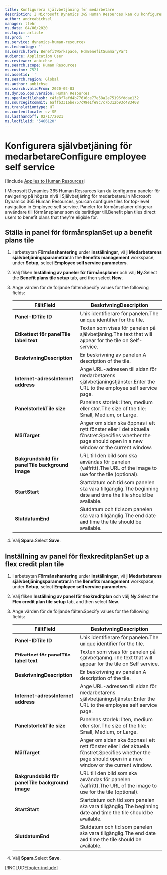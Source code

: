 ```yaml
---
title: Konfigurera självbetjäning för medarbetare
description: I Microsoft Dynamics 365 Human Resources kan du konfigurera paneler för navigering på högsta nivå i Självbetjäning för medarbetare.
author: andreabichsel
manager: tfehr
ms.date: 04/06/2020
ms.topic: article
ms.prod: ''
ms.service: dynamics-human-resources
ms.technology: ''
ms.search.form: BenefitWorkspace, HcmBenefitSummaryPart
audience: Application User
ms.reviewer: anbichse
ms.search.scope: Human Resources
ms.custom: 7521
ms.assetid: ''
ms.search.region: Global
ms.author: anbichse
ms.search.validFrom: 2020-02-03
ms.dyn365.ops.version: Human Resources
ms.openlocfilehash: c4fe8f7afd4b77636ce77e58a2e75196fddae132
ms.sourcegitcommit: 6affb3316be757c99e1fe9c7c7b312b93c483408
ms.translationtype: HT
ms.contentlocale: sv-SE
ms.lasthandoff: 02/17/2021
ms.locfileid: "5466120"
---
```

# <a name="configure-employee-self-service"></a><span data-ttu-id="a5889-103">Konfigurera självbetjäning för medarbetare</span><span class="sxs-lookup"><span data-stu-id="a5889-103">Configure employee self service</span></span>

[!include [Applies to Human Resources](../includes/applies-to-hr.md)]

<span data-ttu-id="a5889-104">I Microsoft Dynamics 365 Human Resources kan du konfigurera paneler för navigering på högsta nivå i Självbetjäning för medarbetare.</span><span class="sxs-lookup"><span data-stu-id="a5889-104">In Microsoft Dynamics 365 Human Resources, you can configure tiles for top-level navigation in Employee self service.</span></span> <span data-ttu-id="a5889-105">Paneler för förmånsplaner dirigerar användare till förmånsplaner som de berättigar till.</span><span class="sxs-lookup"><span data-stu-id="a5889-105">Benefit plan tiles direct users to benefit plans that they're eligible for.</span></span>

## <a name="set-up-a-benefit-plans-tile"></a><span data-ttu-id="a5889-106">Ställa in panel för förmånsplan</span><span class="sxs-lookup"><span data-stu-id="a5889-106">Set up a benefit plans tile</span></span>

1. <span data-ttu-id="a5889-107">I arbetsytan **Förmånshantering** under **inställningar**, välj **Medarbetarens självbetjäningsparametrar**.</span><span class="sxs-lookup"><span data-stu-id="a5889-107">In the **Benefits management** workspace, under **Setup**, select **Employee self service parameters**.</span></span>

2. <span data-ttu-id="a5889-108">Välj fliken **Inställning av paneler för förmånsplaner** och välj **Ny**.</span><span class="sxs-lookup"><span data-stu-id="a5889-108">Select the **Benefit plans tile setup** tab, and then select **New**.</span></span>

3. <span data-ttu-id="a5889-109">Ange värden för de följande fälten:</span><span class="sxs-lookup"><span data-stu-id="a5889-109">Specify values for the following fields:</span></span>

   | <span data-ttu-id="a5889-110">Fält</span><span class="sxs-lookup"><span data-stu-id="a5889-110">Field</span></span> | <span data-ttu-id="a5889-111">Beskrivning</span><span class="sxs-lookup"><span data-stu-id="a5889-111">Description</span></span> |
   | --- | --- |
   | <span data-ttu-id="a5889-112">**Panel-ID**</span><span class="sxs-lookup"><span data-stu-id="a5889-112">**Tile ID**</span></span> | <span data-ttu-id="a5889-113">Unik identifierare för panelen.</span><span class="sxs-lookup"><span data-stu-id="a5889-113">The unique identifier for the tile.</span></span> |
   | <span data-ttu-id="a5889-114">**Etikettext för panel**</span><span class="sxs-lookup"><span data-stu-id="a5889-114">**Tile label text**</span></span> | <span data-ttu-id="a5889-115">Texten som visas för panelen på självbetjäning.</span><span class="sxs-lookup"><span data-stu-id="a5889-115">The text that will appear for the tile on Self-service.</span></span> |
   | <span data-ttu-id="a5889-116">**Beskrivning**</span><span class="sxs-lookup"><span data-stu-id="a5889-116">**Description**</span></span> | <span data-ttu-id="a5889-117">En beskrivning av panelen.</span><span class="sxs-lookup"><span data-stu-id="a5889-117">A description of the tile.</span></span> |
   | <span data-ttu-id="a5889-118">**Internet-adress**</span><span class="sxs-lookup"><span data-stu-id="a5889-118">**Internet address**</span></span> | <span data-ttu-id="a5889-119">Ange URL-adressen till sidan för medarbetarens självbetjäningstjänster.</span><span class="sxs-lookup"><span data-stu-id="a5889-119">Enter the URL to the employee self service page.</span></span> |
   | <span data-ttu-id="a5889-120">**Panelstorlek**</span><span class="sxs-lookup"><span data-stu-id="a5889-120">**Tile size**</span></span> | <span data-ttu-id="a5889-121">Panelens storlek: liten, medium eller stor.</span><span class="sxs-lookup"><span data-stu-id="a5889-121">The size of the tile: Small, Medium, or Large.</span></span> |
   | <span data-ttu-id="a5889-122">**Mål**</span><span class="sxs-lookup"><span data-stu-id="a5889-122">**Target**</span></span> | <span data-ttu-id="a5889-123">Anger om sidan ska öppnas i ett nytt fönster eller i det aktuella fönstret.</span><span class="sxs-lookup"><span data-stu-id="a5889-123">Specifies whether the page should open in a new window or the current window.</span></span> |
   | <span data-ttu-id="a5889-124">**Bakgrundsbild för panel**</span><span class="sxs-lookup"><span data-stu-id="a5889-124">**Tile background image**</span></span> | <span data-ttu-id="a5889-125">URL till den bild som ska användas för panelen (valfritt).</span><span class="sxs-lookup"><span data-stu-id="a5889-125">The URL of the image to use for the tile (optional).</span></span> |
   | <span data-ttu-id="a5889-126">**Start**</span><span class="sxs-lookup"><span data-stu-id="a5889-126">**Start**</span></span> | <span data-ttu-id="a5889-127">Startdatum och tid som panelen ska vara tillgänglig.</span><span class="sxs-lookup"><span data-stu-id="a5889-127">The beginning date and time the tile should be available.</span></span> |
   | <span data-ttu-id="a5889-128">**Slutdatum**</span><span class="sxs-lookup"><span data-stu-id="a5889-128">**End**</span></span> | <span data-ttu-id="a5889-129">Slutdatum och tid som panelen ska vara tillgänglig.</span><span class="sxs-lookup"><span data-stu-id="a5889-129">The end date and time the tile should be available.</span></span> |

4. <span data-ttu-id="a5889-130">Välj **Spara**.</span><span class="sxs-lookup"><span data-stu-id="a5889-130">Select **Save**.</span></span>

## <a name="set-up-a-flex-credit-plan-tile"></a><span data-ttu-id="a5889-131">Inställning av panel för flexkreditplan</span><span class="sxs-lookup"><span data-stu-id="a5889-131">Set up a flex credit plan tile</span></span>

1. <span data-ttu-id="a5889-132">I arbetsytan **Förmånshantering** under **inställningar**, välj **Medarbetarens självbetjäningsparametrar**.</span><span class="sxs-lookup"><span data-stu-id="a5889-132">In the **Benefits management** workspace, under **Setup**, select **Employee self service parameters**.</span></span>

2. <span data-ttu-id="a5889-133">Välj fliken **Inställning av panel för flexkreditplan** och välj **Ny**.</span><span class="sxs-lookup"><span data-stu-id="a5889-133">Select the **Flex credit plan tile setup** tab, and then select **New**.</span></span>

3. <span data-ttu-id="a5889-134">Ange värden för de följande fälten:</span><span class="sxs-lookup"><span data-stu-id="a5889-134">Specify values for the following fields:</span></span>

   | <span data-ttu-id="a5889-135">Fält</span><span class="sxs-lookup"><span data-stu-id="a5889-135">Field</span></span> | <span data-ttu-id="a5889-136">Beskrivning</span><span class="sxs-lookup"><span data-stu-id="a5889-136">Description</span></span> |
   | --- | --- |
   | <span data-ttu-id="a5889-137">**Panel-ID**</span><span class="sxs-lookup"><span data-stu-id="a5889-137">**Tile ID**</span></span> | <span data-ttu-id="a5889-138">Unik identifierare för panelen.</span><span class="sxs-lookup"><span data-stu-id="a5889-138">The unique identifier for the tile.</span></span> |
   | <span data-ttu-id="a5889-139">**Etikettext för panel**</span><span class="sxs-lookup"><span data-stu-id="a5889-139">**Tile label text**</span></span> | <span data-ttu-id="a5889-140">Texten som visas för panelen på självbetjäning.</span><span class="sxs-lookup"><span data-stu-id="a5889-140">The text that will appear for the tile on Self service.</span></span> |
   | <span data-ttu-id="a5889-141">**Beskrivning**</span><span class="sxs-lookup"><span data-stu-id="a5889-141">**Description**</span></span> | <span data-ttu-id="a5889-142">En beskrivning av panelen.</span><span class="sxs-lookup"><span data-stu-id="a5889-142">A description of the tile.</span></span> |
   | <span data-ttu-id="a5889-143">**Internet-adress**</span><span class="sxs-lookup"><span data-stu-id="a5889-143">**Internet address**</span></span> | <span data-ttu-id="a5889-144">Ange URL-adressen till sidan för medarbetarens självbetjäningstjänster.</span><span class="sxs-lookup"><span data-stu-id="a5889-144">Enter the URL to the employee self service page.</span></span> |
   | <span data-ttu-id="a5889-145">**Panelstorlek**</span><span class="sxs-lookup"><span data-stu-id="a5889-145">**Tile size**</span></span> | <span data-ttu-id="a5889-146">Panelens storlek: liten, medium eller stor.</span><span class="sxs-lookup"><span data-stu-id="a5889-146">The size of the tile: Small, Medium, or Large.</span></span> |
   | <span data-ttu-id="a5889-147">**Mål**</span><span class="sxs-lookup"><span data-stu-id="a5889-147">**Target**</span></span> | <span data-ttu-id="a5889-148">Anger om sidan ska öppnas i ett nytt fönster eller i det aktuella fönstret.</span><span class="sxs-lookup"><span data-stu-id="a5889-148">Specifies whether the page should open in a new window or the current window.</span></span> |
   | <span data-ttu-id="a5889-149">**Bakgrundsbild för panel**</span><span class="sxs-lookup"><span data-stu-id="a5889-149">**Tile background image**</span></span> | <span data-ttu-id="a5889-150">URL till den bild som ska användas för panelen (valfritt).</span><span class="sxs-lookup"><span data-stu-id="a5889-150">The URL of the image to use for the tile (optional).</span></span> |
   | <span data-ttu-id="a5889-151">**Start**</span><span class="sxs-lookup"><span data-stu-id="a5889-151">**Start**</span></span> | <span data-ttu-id="a5889-152">Startdatum och tid som panelen ska vara tillgänglig.</span><span class="sxs-lookup"><span data-stu-id="a5889-152">The beginning date and time the tile should be available.</span></span> |
   | <span data-ttu-id="a5889-153">**Slutdatum**</span><span class="sxs-lookup"><span data-stu-id="a5889-153">**End**</span></span> | <span data-ttu-id="a5889-154">Slutdatum och tid som panelen ska vara tillgänglig.</span><span class="sxs-lookup"><span data-stu-id="a5889-154">The end date and time the tile should be available.</span></span> |

4. <span data-ttu-id="a5889-155">Välj **Spara**.</span><span class="sxs-lookup"><span data-stu-id="a5889-155">Select **Save**.</span></span>


[!INCLUDE[footer-include](../includes/footer-banner.md)]